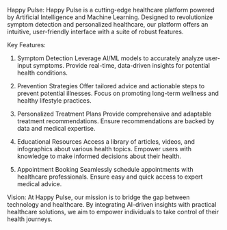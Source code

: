 Happy Pulse:
Happy Pulse is a cutting-edge healthcare platform powered by Artificial Intelligence and Machine Learning. Designed to revolutionize symptom detection and personalized healthcare, our platform offers an intuitive, user-friendly interface with a suite of robust features.

Key Features:
1. Symptom Detection
Leverage AI/ML models to accurately analyze user-input symptoms.
Provide real-time, data-driven insights for potential health conditions.

2. Prevention Strategies
Offer tailored advice and actionable steps to prevent potential illnesses.
Focus on promoting long-term wellness and healthy lifestyle practices.

3. Personalized Treatment Plans
Provide comprehensive and adaptable treatment recommendations.
Ensure recommendations are backed by data and medical expertise.

4. Educational Resources
Access a library of articles, videos, and infographics about various health topics.
Empower users with knowledge to make informed decisions about their health.

5. Appointment Booking
Seamlessly schedule appointments with healthcare professionals.
Ensure easy and quick access to expert medical advice.

Vision:
At Happy Pulse, our mission is to bridge the gap between technology and healthcare. By integrating AI-driven insights with practical healthcare solutions, we aim to empower individuals to take control of their health journeys.
